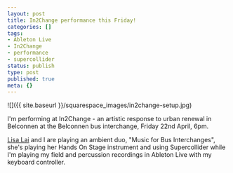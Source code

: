 ```yaml
---
layout: post
title: In2Change performance this Friday!
categories: []
tags:
- Ableton Live
- In2Change
- performance
- supercollider
status: publish
type: post
published: true
meta: {}
---
```


![]({{ site.baseurl }}/squarespace_images/in2change-setup.jpg)

I'm performing at In2Change - an artistic response to urban renewal in Belconnen at the Belconnen bus interchange, Friday 22nd April, 6pm.

[Lisa Lai](http://www.laichihsia.com/) and I are playing an ambient duo, "Music for Bus Interchanges", she's playing her Hands On Stage instrument and using Supercollider while I'm playing my field and percussion recordings in Ableton Live with my keyboard controller.
